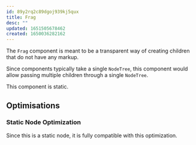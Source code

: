 ```yaml
---
id: 89y2rq2c89dgoj939kj5qux
title: Frag
desc: ""
updated: 1651505678462
created: 1650036282162
---
```


The `Frag` component is meant to be a transparent way of creating
children that do not have any markup.

Since components typically take a single `NodeTree`, this component would allow
passing multiple children through a single `NodeTree`.

This component is static.

## Optimisations

### Static Node Optimization

Since this is a static node, it is fully compatible with this optimization.
